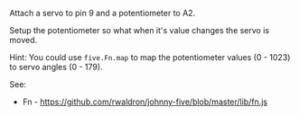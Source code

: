Attach a servo to pin 9 and a potentiometer to A2.

Setup the potentiometer so what when it's value changes the servo is moved.

Hint: You could use `five.Fn.map` to map the potentiometer values (0 - 1023) to servo angles (0 - 179).

See:
- Fn - https://github.com/rwaldron/johnny-five/blob/master/lib/fn.js

